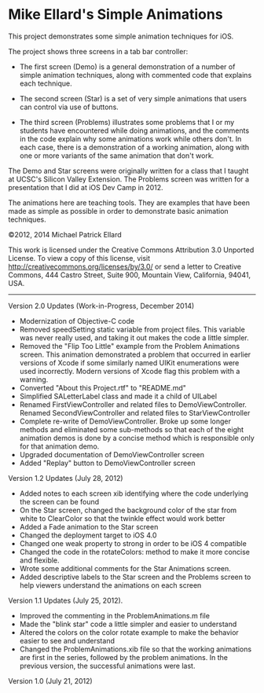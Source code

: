 Mike Ellard's Simple Animations
===============================

This project demonstrates some simple animation techniques for iOS.  

The project shows three screens in a tab bar controller:

-	The first screen (Demo) is a general demonstration of a number of simple animation techniques, along with commented code that explains each technique.

-	The second screen (Star) is a set of very simple animations that users can control via use of buttons. 

-	The third screen (Problems) illustrates some problems that I or my students have encountered while doing animations, and the comments in the code explain why some animations work while others don't.  In each case, there is a demonstration of a working animation, along with one or more variants of the same animation that don't work.  

The Demo and Star screens were originally written for a class that I taught at UCSC's Silicon Valley Extension.  The Problems screen was written for a presentation that I did at iOS Dev Camp in 2012.  

The animations here are teaching tools.  They are examples that have been made as simple as possible in order to demonstrate basic animation techniques.  

©2012, 2014 Michael Patrick Ellard

This work is licensed under the Creative Commons Attribution 3.0 Unported License. To view a copy of this license, visit http://creativecommons.org/licenses/by/3.0/ or send a letter to Creative Commons, 444 Castro Street, Suite 900, Mountain View, California, 94041, USA.


-----


Version 2.0 Updates (Work-in-Progress, December 2014)

-	Modernization of Objective-C code
-	Removed speedSetting static variable from project files.  This variable was never really used, and taking it out makes the code a little simpler.
-	Removed the "Flip Too Little" example from the Problem Animations screen.  This animation demonstrated a problem that occurred in earlier versions of Xcode if some similarly named UIKit enumerations were used incorrectly.  Modern versions of Xcode flag this problem with a warning.  
-	Converted "About this Project.rtf" to "README.md"
-   Simplified SALetterLabel class and made it a child of UILabel
-   Renamed FirstViewController and related files to DemoViewController. Renamed SecondViewController and related files to StarViewController
-   Complete re-write of DemoViewController.  Broke up some longer methods and eliminated some sub-methods so that each of the eight animation demos is done by a concise method which is responsible only for that animation demo.
-   Upgraded documentation of DemoViewController screen
-   Added "Replay" button to DemoViewController screen

Version 1.2 Updates (July 28, 2012)

-	Added notes to each screen xib identifying where the code underlying the screen can be found
-	On the Star screen, changed the background color of the star from white to ClearColor so that the twinkle effect would work better
-	Added a Fade animation to the Star screen
-	Changed the deployment target to iOS 4.0
-	Changed one weak property to strong in order to be iOS 4 compatible
-	Changed the code in the rotateColors: method to make it more concise and flexible.  
-	Wrote some additional comments for the Star Animations screen.
-	Added descriptive labels to the Star screen and the Problems screen to help viewers understand the animations on each screen

Version 1.1 Updates (July 25, 2012).

-	Improved the commenting in the ProblemAnimations.m file
-	Made the "blink star" code a little simpler and easier to understand
-	Altered the colors on the color rotate example to make the behavior easier to see and understand
-	Changed the ProblemAnimations.xib file so that the working animations are first in the series, followed by the problem animations.  In the previous version, the successful animations were last.  

Version 1.0 (July 21, 2012)
